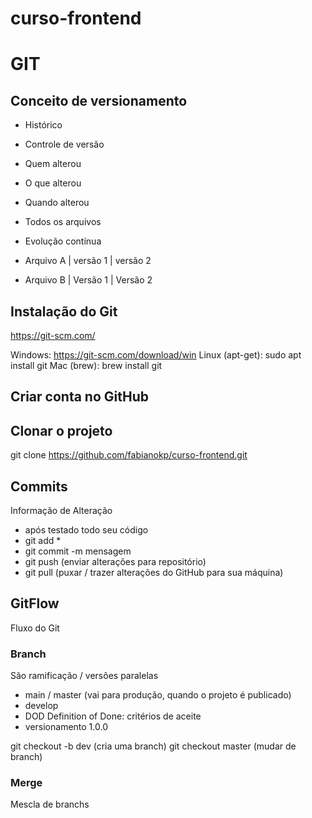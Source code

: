# curso-frontend

# GIT
## Conceito de versionamento
 - Histórico
 - Controle de versão
 - Quem alterou
 - O que alterou
 - Quando alterou
 - Todos os arquivos
 - Evolução contínua

 - Arquivo A  | versão 1 | versão 2
 - Arquivo B  | Versão 1 | Versão 2
 
 ## Instalação do Git
https://git-scm.com/

Windows: https://git-scm.com/download/win
 Linux (apt-get): sudo apt install git
 Mac (brew): brew install git
 
 ## Criar conta no GitHub

 ## Clonar o projeto
 git clone https://github.com/fabianokp/curso-frontend.git

 ## Commits
 Informação de Alteração
 - após testado todo seu código
 - git add *
 - git commit -m mensagem
 - git push (enviar alterações para repositório)
 - git pull (puxar / trazer alterações do GitHub para sua máquina)

## GitFlow
Fluxo do Git 


### Branch
São ramificação / versões paralelas

- main / master (vai para produção, quando o projeto é publicado)
- develop
- DOD Definition of Done: critérios de aceite
- versionamento 1.0.0

git checkout -b dev (cria uma branch)
git checkout master (mudar de branch)


### Merge
Mescla de branchs